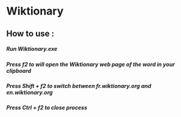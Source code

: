 # Wiktionary
## How to use :
##### Run Wiktionary.exe
##### Press f2 to will open the Wiktionary web page of the word in your clipboard
##### Press Shift + f2 to switch between fr.wiktionary.org and en.wiktionary.org
##### Press Ctrl + f2 to close process

